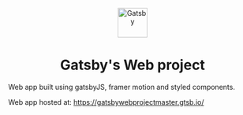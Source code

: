 <p align="center">
  <a href="https://www.gatsbyjs.com">
    <img alt="Gatsby" src="https://www.gatsbyjs.com/Gatsby-Monogram.svg" width="60" />
  </a>
</p>
<h1 align="center">
  Gatsby's Web project
</h1>

Web app built using gatsbyJS, framer motion and styled components.

Web app hosted at: https://gatsbywebprojectmaster.gtsb.io/


